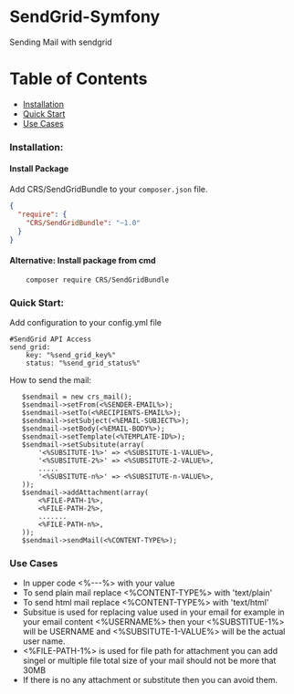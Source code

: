 # SendGrid-Symfony
Sending Mail with sendgrid

# Table of Contents

* [Installation](#installation)
* [Quick Start](#quick-start)
* [Use Cases](#use-cases)

<a name="installation"></a>
### Installation:

#### Install Package

Add CRS/SendGridBundle to your `composer.json` file.

```json
{
  "require": {
    "CRS/SendGridBundle": "~1.0"
  }
}
```
#### Alternative: Install package from cmd
```
	composer require CRS/SendGridBundle
```
### Quick Start:
<a name="quick-start"></a>
Add configuration to your config.yml file

```
#SendGrid API Access
send_grid:
    key: "%send_grid_key%"
    status: "%send_grid_status%"

```

How to send the mail:
```
   $sendmail = new crs_mail();
   $sendmail->setFrom(<%SENDER-EMAIL%>);
   $sendmail->setTo(<%RECIPIENTS-EMAIL%>);
   $sendmail->setSubject(<%EMAIL-SUBJECT%>);
   $sendmail->setBody(<%EMAIL-BODY%>);
   $sendmail->setTemplate(<%TEMPLATE-ID%>);
   $sendmail->setSubsitute(array(
       '<%SUBSITUTE-1%>' => <%SUBSITUTE-1-VALUE%>,
       '<%SUBSITUTE-2%>' => <%SUBSITUTE-2-VALUE%>,
       .....
       '<%SUBSITUTE-n%>' => <%SUBSITUTE-n-VALUE%>,
   ));
   $sendmail->addAttachment(array(
       <%FILE-PATH-1%>,
       <%FILE-PATH-2%>,
       .......
       <%FILE-PATH-n%>,
   ));
   $sendmail->sendMail(<%CONTENT-TYPE%>);
```
<a name="use-cases"></a>
### Use Cases
* In upper code <%---%> with your value
* To send plain mail replace <%CONTENT-TYPE%> with 'text/plain'
* To send html mail replace <%CONTENT-TYPE%> with 'text/html'
* Subsitue is used for replacing value used in your email for example in your email content <%USERNAME%> then your <%SUBSTITUE-1%> will be USERNAME and <%SUBSITUTE-1-VALUE%> will be the actual user name.
* <%FILE-PATH-1%> is used for file path for attachment you can add singel or multiple file total size of your mail should not be more that 30MB
* If there is no any attachment or substitute then you can avoid them.
